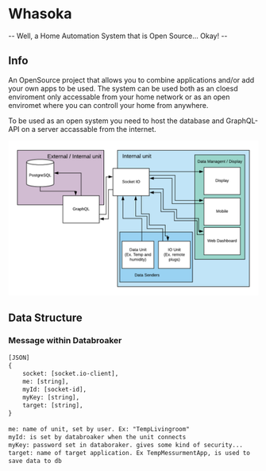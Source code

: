 # Whasoka

-- Well, a Home Automation System that is Open Source... Okay! --

## Info

An OpenSource project that allows you to combine applications and/or add your own apps to be used.
The system can be used both as an cloesd enviroment only accessable from your home network or as an open enviromet where you can controll your home from anywhere.

To be used as an open system you need to host the database and GraphQL-API on a server accassable from the internet.

![alt text](./Readme_Assets/data_diagram.png)

## Data Structure

### Message within Databroaker

    [JSON]
    {
        socket: [socket.io-client],
        me: [string],
        myId: [socket-id],
        myKey: [string],
        target: [string],
    }

    me: name of unit, set by user. Ex: "TempLivingroom"
    myId: is set by databroaker when the unit connects
    myKey: password set in databoraker. gives some kind of security...
    target: name of target application. Ex TempMessurmentApp, is used to save data to db
